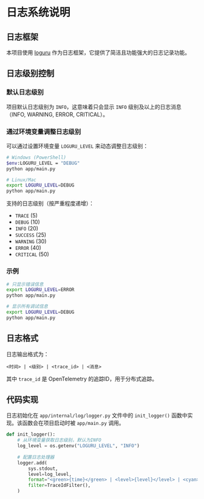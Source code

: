 # 日志系统说明

## 日志框架
本项目使用 [loguru](https://github.com/Delgan/loguru) 作为日志框架，它提供了简洁且功能强大的日志记录功能。

## 日志级别控制

### 默认日志级别
项目默认日志级别为 `INFO`，这意味着只会显示 `INFO` 级别及以上的日志消息（INFO, WARNING, ERROR, CRITICAL）。

### 通过环境变量调整日志级别
可以通过设置环境变量 `LOGURU_LEVEL` 来动态调整日志级别：

```bash
# Windows (PowerShell)
$env:LOGURU_LEVEL = "DEBUG"
python app/main.py

# Linux/Mac
export LOGURU_LEVEL=DEBUG
python app/main.py
```

支持的日志级别（按严重程度递增）：
- `TRACE` (5)
- `DEBUG` (10)
- `INFO` (20)
- `SUCCESS` (25)
- `WARNING` (30)
- `ERROR` (40)
- `CRITICAL` (50)

### 示例
```bash
# 只显示错误信息
export LOGURU_LEVEL=ERROR
python app/main.py

# 显示所有调试信息
export LOGURU_LEVEL=DEBUG
python app/main.py
```

## 日志格式
日志输出格式为：
```
<时间> | <级别> | <trace_id> | <消息>
```

其中 `trace_id` 是 OpenTelemetry 的追踪ID，用于分布式追踪。

## 代码实现
日志初始化在 `app/internal/log/logger.py` 文件中的 `init_logger()` 函数中实现。该函数会在项目启动时被 `app/main.py` 调用。

```python
def init_logger():
    # 从环境变量获取日志级别，默认为INFO
    log_level = os.getenv("LOGURU_LEVEL", "INFO")
    
    # 配置日志处理器
    logger.add(
        sys.stdout,
        level=log_level,
        format="<green>{time}</green> | <level>{level}</level> | <cyan>{extra[trace_id]}</cyan> | {message}",
        filter=TraceIdFilter(),
    )
```